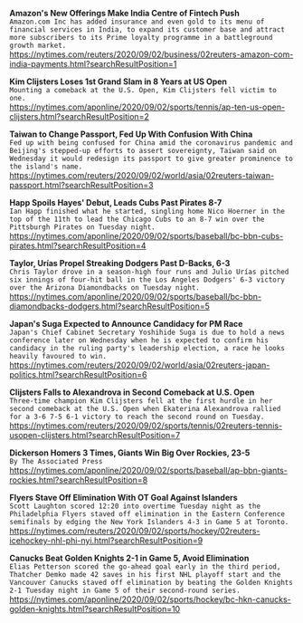**Amazon's New Offerings Make India Centre of Fintech Push**\
`Amazon.com Inc has added insurance and even gold to its menu of financial services in India, to expand its customer base and attract more subscribers to its Prime loyalty programme in a battleground growth market.`\
https://nytimes.com/reuters/2020/09/02/business/02reuters-amazon-com-india-payments.html?searchResultPosition=1

**Kim Clijsters Loses 1st Grand Slam in 8 Years at US Open**\
`Mounting a comeback at the U.S. Open, Kim Clijsters fell victim to one.`\
https://nytimes.com/aponline/2020/09/02/sports/tennis/ap-ten-us-open-clijsters.html?searchResultPosition=2

**Taiwan to Change Passport, Fed Up With Confusion With China**\
`Fed up with being confused for China amid the coronavirus pandemic and Beijing's stepped-up efforts to assert sovereignty, Taiwan said on Wednesday it would redesign its passport to give greater prominence to the island's name.`\
https://nytimes.com/reuters/2020/09/02/world/asia/02reuters-taiwan-passport.html?searchResultPosition=3

**Happ Spoils Hayes' Debut, Leads Cubs Past Pirates 8-7**\
`Ian Happ finished what he started, singling home Nico Hoerner in the top of the 11th to lead the Chicago Cubs to an 8-7 win over the Pittsburgh Pirates on Tuesday night.`\
https://nytimes.com/aponline/2020/09/02/sports/baseball/bc-bbn-cubs-pirates.html?searchResultPosition=4

**Taylor, Urías Propel Streaking Dodgers Past D-Backs, 6-3**\
`Chris Taylor drove in a season-high four runs and Julio Urías pitched six innings of four-hit ball in the Los Angeles Dodgers' 6-3 victory over the Arizona Diamondbacks on Tuesday night.`\
https://nytimes.com/aponline/2020/09/02/sports/baseball/bc-bbn-diamondbacks-dodgers.html?searchResultPosition=5

**Japan's Suga Expected to Announce Candidacy for PM Race**\
`Japan's Chief Cabinet Secretary Yoshihide Suga is due to hold a news conference later on Wednesday when he is expected to confirm his candidacy in the ruling party's leadership election, a race he looks heavily favoured to win.`\
https://nytimes.com/reuters/2020/09/02/world/asia/02reuters-japan-politics.html?searchResultPosition=6

**Clijsters Falls to Alexandrova in Second Comeback at U.S. Open**\
`Three-time champion Kim Clijsters fell at the first hurdle in her second comeback at the U.S. Open when Ekaterina Alexandrova rallied for a 3-6 7-5 6-1 victory to reach the second round on Tuesday. `\
https://nytimes.com/reuters/2020/09/02/sports/tennis/02reuters-tennis-usopen-clijsters.html?searchResultPosition=7

**Dickerson Homers 3 Times, Giants Win Big Over Rockies, 23-5**\
`By The Associated Press`\
https://nytimes.com/aponline/2020/09/02/sports/baseball/ap-bbn-giants-rockies.html?searchResultPosition=8

**Flyers Stave Off Elimination With OT Goal Against Islanders**\
`Scott Laughton scored 12:20 into overtime Tuesday night as the Philadelphia Flyers staved off elimination in the Eastern Conference semifinals by edging the New York Islanders 4-3 in Game 5 at Toronto.`\
https://nytimes.com/reuters/2020/09/02/sports/hockey/02reuters-icehockey-nhl-phi-nyi.html?searchResultPosition=9

**Canucks Beat Golden Knights 2-1 in Game 5, Avoid Elimination**\
`Elias Petterson scored the go-ahead goal early in the third period, Thatcher Demko made 42 saves in his first NHL playoff start and the Vancouver Canucks staved off elimination by beating the Golden Knights 2-1 Tuesday night in Game 5 of their second-round series.`\
https://nytimes.com/aponline/2020/09/02/sports/hockey/bc-hkn-canucks-golden-knights.html?searchResultPosition=10

